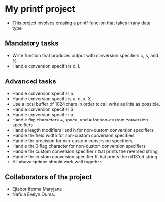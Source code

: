 # My printf project
- This project involves creating a printf function that takes in any data type
## Mandatory tasks
- Write function that produces output with conversion specifiers c, s, and %
- Handle conversion specifiers d, i.
## Advanced tasks
- Handle conversion specifier b.
- Handle conversion specifiers u, o, x, X.
- Use a local buffer of 1024 chars in order to call write as little as possible.
- Handle conversion specifier S.
- Handle conversion specifier p.
- Handle flag characters +, space, and # for non-custom conversion specifiers
- Handle length modifiers l and h for non-custom conversion specifiers
- Handle the field width for non-custom conversion specifiers
- Handle the precision for non-custom conversion specifiers.
- Handle the 0 flag character for non-custom conversion specifiers
- Handle the custom conversion specifier r that prints the reversed string
- Handle the custom conversion specifier R that prints the rot13'ed string
- All above options should work well together.
## Collaborators of the project 
- Ejiabor Ifeoma Maryjane
- Nafula Evelyn Ouma.

